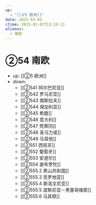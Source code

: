 ```yaml
---
up:
  - "[[②5 欧洲]]"
date: 2025-03-01
ctime: 2025-03-01T13:19:11
aliases:
  - 南欧
---
```


# ②54 南欧

- up: [[②5 欧洲]]
- down:	
	- [[②541 阿尔巴尼亚]]
	- [[②542 罗马尼亚]]
	- [[②543 南斯拉夫]]
	- [[②544 保加利亚]]
	- [[②545 希腊]]
	- [[②546 意大利]]
	- [[②547 梵蒂冈]]
	- [[②548 圣马力诺]]
	- [[②549 马耳他]]
	- [[②551 西班牙]]
	- [[②552 葡萄牙]]
	- [[②553 安道尔]]
	- [[②554 直布罗陀]]
	- [[②555.2 黑山共和国]]
	- [[②555.3 克罗地亚]]
	- [[②555.4 斯洛文尼亚]]
	- [[②555.5 波斯尼亚－黑塞哥维那]]
	- [[②555.6 马其顿]]
	
